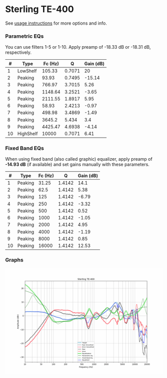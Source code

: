 # Sterling TE-400
See [usage instructions](https://github.com/jaakkopasanen/AutoEq#usage) for more options and info.

### Parametric EQs
You can use filters 1-5 or 1-10. Apply preamp of -18.33 dB or -18.31 dB, respectively.

|   # | Type      |   Fc (Hz) |      Q |   Gain (dB) |
|-----|-----------|-----------|--------|-------------|
|   1 | LowShelf  |    105.33 | 0.7071 |       20    |
|   2 | Peaking   |     93.93 | 0.7495 |      -15.14 |
|   3 | Peaking   |    766.97 | 3.7015 |        5.26 |
|   4 | Peaking   |   1148.64 | 3.2521 |       -3.65 |
|   5 | Peaking   |   2111.55 | 1.8917 |        5.95 |
|   6 | Peaking   |     58.93 | 2.4213 |       -0.97 |
|   7 | Peaking   |    498.98 | 3.4869 |       -1.49 |
|   8 | Peaking   |   3645.2  | 5.434  |        3.4  |
|   9 | Peaking   |   4425.47 | 4.6938 |       -4.14 |
|  10 | HighShelf |  10000    | 0.7071 |        6.41 |

### Fixed Band EQs
When using fixed band (also called graphic) equalizer, apply preamp of **-14.93 dB** (if available) and set gains manually with these parameters.

|   # | Type    |   Fc (Hz) |      Q |   Gain (dB) |
|-----|---------|-----------|--------|-------------|
|   1 | Peaking |     31.25 | 1.4142 |       14.1  |
|   2 | Peaking |     62.5  | 1.4142 |        5.38 |
|   3 | Peaking |    125    | 1.4142 |       -6.79 |
|   4 | Peaking |    250    | 1.4142 |       -3.32 |
|   5 | Peaking |    500    | 1.4142 |        0.52 |
|   6 | Peaking |   1000    | 1.4142 |       -1.05 |
|   7 | Peaking |   2000    | 1.4142 |        4.95 |
|   8 | Peaking |   4000    | 1.4142 |       -1.19 |
|   9 | Peaking |   8000    | 1.4142 |        0.85 |
|  10 | Peaking |  16000    | 1.4142 |       12.53 |

### Graphs
![](./Sterling%20TE-400.png)
